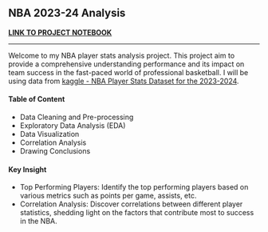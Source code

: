 ## NBA 2023-24 Analysis
**[LINK TO PROJECT NOTEBOOK](https://nbviewer.org/github/kanggunh/NBA-Analysis/blob/bc75da0c6a1973d9ea9d98a23a144c90a74956f4/NBA%202023-24%20Analysis.ipynb)**

---

Welcome to my NBA player stats analysis project. This project aim to provide a comprehensive understanding performance and its impact on team success in the fast-paced world of professional basketball. I will be using data from [kaggle - NBA Player Stats Dataset for the 2023-2024](https://www.kaggle.com/datasets/bryanchungweather/nba-player-stats-dataset-for-the-2023-2024).

#### Table of Content
- Data Cleaning and Pre-processing
- Exploratory Data Analysis (EDA)
- Data Visualization
- Correlation Analysis
- Drawing Conclusions

#### Key Insight
- Top Performing Players: Identify the top performing players based on various metrics such as points per game, assists, etc.
- Correlation Analysis: Discover correlations between different player statistics, shedding light on the factors that contribute most to success in the NBA.
